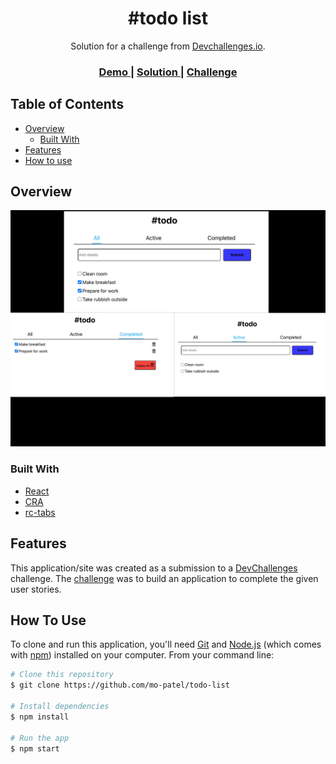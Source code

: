 
<h1 align="center">#todo list</h1>

<div align="center">
   Solution for a challenge from  <a href="http://devchallenges.io" target="_blank">Devchallenges.io</a>.
</div>

<div align="center">
  <h3>
    <a href="https://todo-list-etw3twycx-mo-patel.vercel.app">
      Demo
    </a>
    <span> | </span>
    <a href="https://github.com/mo-patel/todo-list">
      Solution
    </a>
    <span> | </span>
    <a href="https://devchallenges.io/challenges/hH6PbOHBdPm6otzw2De5">
      Challenge
    </a>
  </h3>
</div>

<!-- TABLE OF CONTENTS -->

## Table of Contents

- [Overview](#overview)
  - [Built With](#built-with)
- [Features](#features)
- [How to use](#how-to-use)

<!-- OVERVIEW -->

## Overview

![screenshot](./demoScreenshots/collage.jpg)


### Built With

<!-- This section should list any major frameworks that you built your project using. Here are a few examples.-->

- [React](https://reactjs.org/)
- [CRA](https://create-react-app.dev/)
- [rc-tabs](https://github.com/react-component/tabs)

## Features

<!-- List the features of your application or follow the template. Don't share the figma file here :) -->

This application/site was created as a submission to a [DevChallenges](https://devchallenges.io/challenges) challenge. The [challenge](https://devchallenges.io/challenges/hH6PbOHBdPm6otzw2De5) was to build an application to complete the given user stories.

## How To Use

To clone and run this application, you'll need [Git](https://git-scm.com) and [Node.js](https://nodejs.org/en/download/) (which comes with [npm](http://npmjs.com)) installed on your computer. From your command line:

```bash
# Clone this repository
$ git clone https://github.com/mo-patel/todo-list

# Install dependencies
$ npm install

# Run the app
$ npm start
```